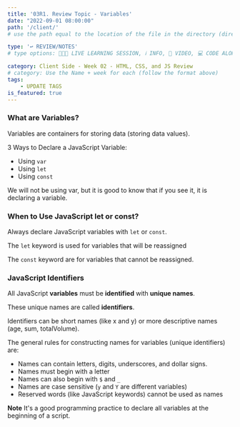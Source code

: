 ```yaml
---
title: '03R1. Review Topic - Variables'
date: "2022-09-01 08:00:00"
path: '/client/'
# use the path equal to the location of the file in the directory (directory structure)

type: '↩️ REVIEW/NOTES'
# type options: 👩🏽‍🏫 LIVE LEARNING SESSION, ℹ️ INFO, 🎥 VIDEO, 💻 CODE ALONG, 🥼LAB, ↩️ REVIEW/NOTES, 👥 GROUP LEARNING, 👷🏼‍♂️ GROUP PROJECT, 🧠 ASSESSMENT, 📝 ASSIGNMENT

category: Client Side - Week 02 - HTML, CSS, and JS Review
# category: Use the Name + week for each (follow the format above)
tags: 
    - UPDATE TAGS
is_featured: true
---
```

### What are Variables?
Variables are containers for storing data (storing data values).

3 Ways to Declare a JavaScript Variable:
- Using `var`
- Using `let`
- Using `const`

We will not be using var, but it is good to know that if you see it, it is declaring a variable.

### When to Use JavaScript let or const?
Always declare JavaScript variables with `let` or `const`.

The `let` keyword is used for variables that will be reassigned

The `const` keyword are for variables that cannot be reassigned.

### JavaScript Identifiers
All JavaScript **variables** must be **identified** with **unique names**.

These unique names are called **identifiers**.

Identifiers can be short names (like x and y) or more descriptive names (age, sum, totalVolume).

The general rules for constructing names for variables (unique identifiers) are:

- Names can contain letters, digits, underscores, and dollar signs.
- Names must begin with a letter
- Names can also begin with `$` and `_`
- Names are case sensitive (`y` and `Y` are different variables)
- Reserved words (like JavaScript keywords) cannot be used as names

**Note**
It's a good programming practice to declare all variables at the beginning of a script.
